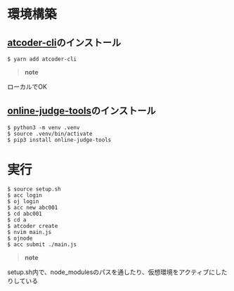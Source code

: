 # 環境構築

## [atcoder-cli](https://github.com/Tatamo/atcoder-cli)のインストール

```
$ yarn add atcoder-cli
```

> **note**

ローカルでOK

## [online-judge-tools](https://github.com/online-judge-tools/oj)のインストール

```
$ python3 -m venv .venv
$ source .venv/bin/activate
$ pip3 install online-judge-tools
```

# 実行

```
$ source setup.sh
$ acc login
$ oj login
$ acc new abc001
$ cd abc001
$ cd a
$ atcoder create
$ nvim main.js
$ ojnode
$ acc submit ./main.js
```

> **note**

setup.sh内で、node\_modulesのパスを通したり、仮想環境をアクティブにしたりしている
